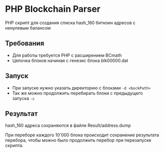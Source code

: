 # PHP Blockchain Parser

PHP скрипт для создания списка hash_160 биткоин адресов с ненулевым балансом

## Требования
* Для работы требуется PHP с расширением BCmath
* Цепочка блоков начиная с генезис блока blk00000.dat

## Запуск
* При запуске нужно указать директорию с блоками `-d <bockPath>`
* Так же можно продолжить перебирать блоки с предыдущего запуска `-c`

## Результат

hash_160 адреса сохраняются в файле Result/address.dump


При переборе каждого 10'000 блока происходит сохранение результата перебора,
чтобы можно было продолжить перебор при перезапуске скрипта.